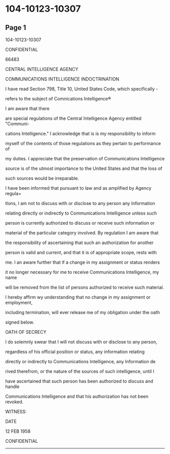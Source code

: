 # 104-10123-10307

## Page 1

104-10123-10307

CONFIDENTIAL

66483

CENTRAL INTELLIGENCE AGENCY

COMMUNICATIONS INTELLIGENCE INDOCTRINATION

I have read Section 798, Title 10, United States Code, which specifically -

refers to the subject of Comnications Intelligence®

I am aware that there

are special regulations of the Central Intelligence Agency entitled "Communi-

cations Intelligence." I acknowledge that is is my responsibility to inform

myself of the contents of those regulations as they pertain to performance of

my duties. I appreciate that the preservation of Communications Intelligence

source is of the utmost importance to the United States and that the loss of

such sources would be irreparable.

I have been informed that pursuant to law and as amplified by Agency regula=

tlons, I am not to discuss with or disclose to any person any Information

relating directly or indirectly to Communications Intelligence unless such

person is currently authorized to discuss or receive such information or

material of the particular category involved. By regulation I am aware that

the responsibility of ascertaining that such an authorization for another

person is valid and current, and that it is of appropriate scope, rests with

me. I an aware further that if a change in my assignment or status renders

it no longer necessary for me to receive Communications Intelligence, my name

will be removed from the list of persons authorized to receive such material.

I hereby affirm wy understanding that no change in my assignment or employment,

including termination, will ever release me of my obligation under the oath

signed below.

OATH OF SECRECY

I do solemnly swear that I will not discuss with or disclose to any person,

regardless of his official position or status, any information relating

directly or indirectly to Communications Intelligence, any Information de

rived therefrom, or the nature of the sources of such intelligence, until I

have ascertained that such person has been authorized to discuss and handle

Communications Intelligence and that his authorization has not been revoked.

WITNESS:

DATE

12 FEB 1958

CONFIDENTIAL

---

